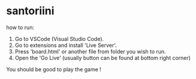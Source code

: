 # santoriini

how to run:

1. Go to VSCode (Visual Studio Code).
2. Go to extensions and install 'Live Server'.
3. Press 'board.html' or another file from folder you wish to run.
4. Open the 'Go Live' (usually button can be found at bottom right corner)

You should be good to play the game !
